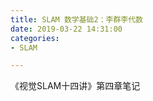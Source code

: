 ```yaml
---
title: SLAM 数学基础2：李群李代数
date: 2019-03-22 14:31:00
categories:
- SLAM

---
```




《视觉SLAM十四讲》第四章笔记



### 